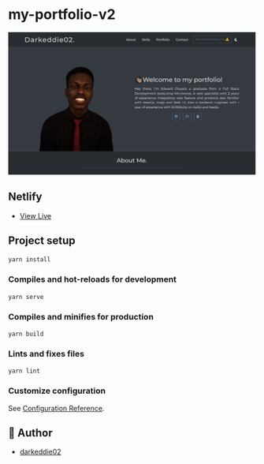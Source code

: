 # my-portfolio-v2

![](./src/assets/nesthubmax.PNG)

## Netlify
- [View Live](https://meattech6.netlify.app/)

## Project setup
```
yarn install
```

### Compiles and hot-reloads for development
```
yarn serve
```

### Compiles and minifies for production
```
yarn build
```

### Lints and fixes files
```
yarn lint
```

### Customize configuration
See [Configuration Reference](https://cli.vuejs.org/config/).

## 👤 Author
- [darkeddie02](https://github.com/darkeddie02)
